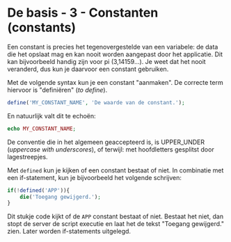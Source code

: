 # De basis - 3 - Constanten (constants)

Een constant is precies het tegenovergestelde van een variabele: de data die het opslaat mag en kan nooit worden aangepast door het applicatie. Dit kan bijvoorbeeld handig zijn voor pi (3,14159...). Je weet dat het nooit veranderd, dus kun je daarvoor een constant gebruiken.

Met de volgende syntax kun je een constant "aanmaken". De correcte term hiervoor is "definiëren" (*to define*).

```php
define('MY_CONSTANT_NAME', 'De waarde van de constant.');
```

En natuurlijk valt dit te echoën:

```php
echo MY_CONSTANT_NAME;
```

De conventie die in het algemeen geaccepteerd is, is UPPER_UNDER (*uppercase with underscores*), of terwijl: met hoofdletters gesplitst door lagestreepjes.

Met `defined` kun je kijken of een constant bestaat of niet. In combinatie met een if-statement, kun je bijvoorbeeld het volgende schrijven:

```php
if(!defined('APP')){
    die('Toegang gewijgerd.');
}
```

Dit stukje code kijkt of de `APP` constant bestaat of niet. Bestaat het niet, dan stopt de server de script executie en laat het de tekst "Toegang gewijgerd." zien. Later worden if-statements uitgelegd.
